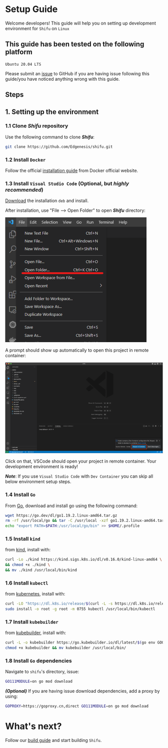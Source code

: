 # Setup Guide

Welcome developers! This guide will help you on setting up development environment for `Shifu` on `Linux`

## This guide has been tested on the following platform

```text
Ubuntu 20.04 LTS
```

Please submit an [issue](https://github.com/Edgenesis/shifu/issues/new) to GitHub if you are having issue following this guide/you have noticed anything wrong with this guide.

## Steps

## 1. Setting up the environment

### 1.1 Clone ***Shifu*** repository

Use the following command to clone ***Shifu***:

```bash
git clone https://github.com/Edgenesis/shifu.git
```

### 1.2 Install `Docker`

Follow the official [installation guide](https://docs.docker.com/engine/install/ubuntu/) from Docker official website.

### 1.3 Install `Visual Studio Code` (Optional, but *highly recommended*)

[Download](https://code.visualstudio.com/download) the installation `deb` and install.

After installation, use "File --> Open Folder" to open ***Shifu*** directory:

![Open folder](img/vscode-open-folder.png)

A prompt should show up automatically to open this project in remote container:

![Remote container prompt](img/develop-vscode-2.png)

Click on that, VSCode should open your project in remote container. Your development environment is ready!

***Note***: If you use `Visual Studio Code` with `Dev Container` you can skip all below environment setup steps.

### 1.4 Install `Go`

From [Go](https://go.dev/doc/install), download and install go using the following command:

```bash
wget https://go.dev/dl/go1.19.2.linux-amd64.tar.gz
rm -rf /usr/local/go && tar -C /usr/local -xzf go1.19.2.linux-amd64.tar.gz
echo "export PATH=$PATH:/usr/local/go/bin" >> $HOME/.profile
```

### 1.5 Install `kind`

from [kind](https://kind.sigs.k8s.io/docs/user/quick-start/), install with:

```bash
curl -Lo ./kind https://kind.sigs.k8s.io/dl/v0.16.0/kind-linux-amd64 \
&& chmod +x ./kind \
&& mv ./kind /usr/local/bin/kind
```

### 1.6 Install `kubectl`

from [kubernetes](https://kubernetes.io/docs/tasks/tools/install-kubectl-linux/), install with:

```bash
curl -LO "https://dl.k8s.io/release/$(curl -L -s https://dl.k8s.io/release/stable.txt)/bin/linux/amd64/kubectl"
sudo install -o root -g root -m 0755 kubectl /usr/local/bin/kubectl

```

### 1.7 Install `kubebuilder`

from [kubebuilder](https://book.kubebuilder.io/quick-start.html), install with:

```bash
curl -L -o kubebuilder https://go.kubebuilder.io/dl/latest/$(go env GOOS)/$(go env GOARCH)
chmod +x kubebuilder && mv kubebuilder /usr/local/bin/

```

### 1.8 Install `Go` dependencies

Navigate to `shifu`'s directory, issue:

```bash
GO111MODULE=on go mod download
```

***(Optional)*** If you are having issue download dependencies, add a proxy by using:

```bash
GOPROXY=https://goproxy.cn,direct GO111MODULE=on go mod download
```

# What's next?

Follow our [build guide](build-shifu.md) and start building `Shifu`.
